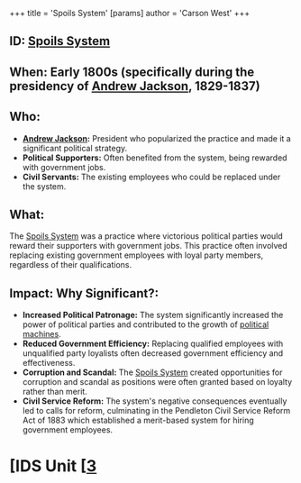 +++
 title = 'Spoils System'
[params]
	author = 'Carson West'
+++
## ID: [Spoils System](./../spoils-system/) 
## When: Early 1800s (specifically during the presidency of [Andrew Jackson](./../andrew-jackson/), 1829-1837)

## Who: 
* **[Andrew Jackson](./../andrew-jackson/):** President who popularized the practice and made it a significant political strategy.
* **Political Supporters:** Often benefited from the system, being rewarded with government jobs.
* **Civil Servants:**  The existing employees who could be replaced under the system.

## What:
The [Spoils System](./../spoils-system/) was a practice where victorious political parties would reward their supporters with government jobs. This practice often involved replacing existing government employees with loyal party members, regardless of their qualifications. 

## Impact: Why Significant?: 
* **Increased Political Patronage:**  The system significantly increased the power of political parties and contributed to the growth of [political machines](./../political-machines/).
* **Reduced Government Efficiency:** Replacing qualified employees with unqualified party loyalists often decreased government efficiency and effectiveness.
* **Corruption and Scandal:**  The [Spoils System](./../spoils-system/) created opportunities for corruption and scandal as positions were often granted based on loyalty rather than merit.
* **Civil Service Reform:** The system's negative consequences eventually led to calls for reform, culminating in the Pendleton Civil Service Reform Act of 1883 which established a merit-based system for hiring government employees. 

# [IDS Unit [[3](./../ids-unit-[[3/)